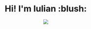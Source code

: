 <h1 align='center'>
  Hi!  I'm Iulian :blush:
</h1>
 
   
<p align="center">
  <a href="https://github.com/DenverCoder1/readme-typing-svg"><img src="https://readme-typing-svg.herokuapp.com/?lines=Learning%20something%20new%20everyday%20;Front%20end%20developer%21%20&center=true&width=380&height=25"></a>
</p>
 
 
    
   
  
 
  
 
 
 
